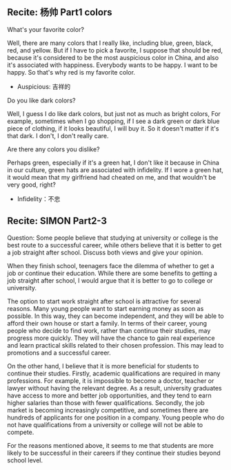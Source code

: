 
## Recite: 杨帅 Part1 colors

What's your favorite color? 

Well, there are many colors that I really like, 
including blue, green, black, red, and yellow. 
But if I have to pick a favorite, 
I suppose that should be red, 
because it's considered to be the most auspicious color in China, 
and also it's associated with happiness. 
Everybody wants to be happy. 
I want to be happy. 
So that's why red is my favorite color. 

- Auspicious: 吉祥的

Do you like dark colors? 

Well, I guess I do like dark colors, 
but just not as much as bright colors, 
For example, sometimes when I go shopping, 
if I see a dark green or dark blue piece of clothing, 
if it looks beautiful, I will buy it. 
So it doesn't matter if it's that dark. 
I don't, I don't really care. 

Are there any colors you dislike? 

Perhaps green, especially if it's a green hat, 
I don't like it because in China in our culture, 
green hats are associated with infidelity. 
If I wore a green hat, 
it would mean that my girlfriend had cheated on me, 
and that wouldn't be very good, right? 

- Infidelity：不忠


## Recite: SIMON Part2-3

Question: Some people believe that studying at university or college 
is the best route to a successful career, 
while others believe that it is better to 
get a job straight after school.
Discuss both views and give your opinion.

When they finish school, 
teenagers face the dilemma of whether to 
get a job or continue their education. 
While there are some benefits to 
getting a job straight after school, 
I would argue that it is better to 
go to college or university.

The option to start work straight after
school is attractive for several reasons. 
Many young people want to start earning money as soon as possible. 
In this way, they can become independent, 
and they will be able to afford their own house or start a family. 
In terms of their career, 
young people who decide to find work, 
rather than continue their studies, 
may progress more quickly. 
They will have the chance to gain real experience 
and learn practical skills related to their chosen profession.
This may lead to promotions and a successful career.

On the other hand, 
I believe that it is more beneficial for students 
to continue their studies. 
Firstly, academic qualifications are required in many professions. 
For example, it is impossible to become a doctor, 
teacher or lawyer without having the relevant degree. 
As a result, 
university graduates have access to more and better job opportunities,
and they tend to earn higher salaries than those with fewer qualifications.
Secondly, the job market is becoming increasingly competitive, 
and sometimes there are hundreds of applicants for one position in a company. 
Young people who do not have qualifications 
from a university or college will not be able to compete.

For the reasons mentioned above, 
it seems to me that students are more likely to 
be successful in their careers 
if they continue their studies beyond school level.

